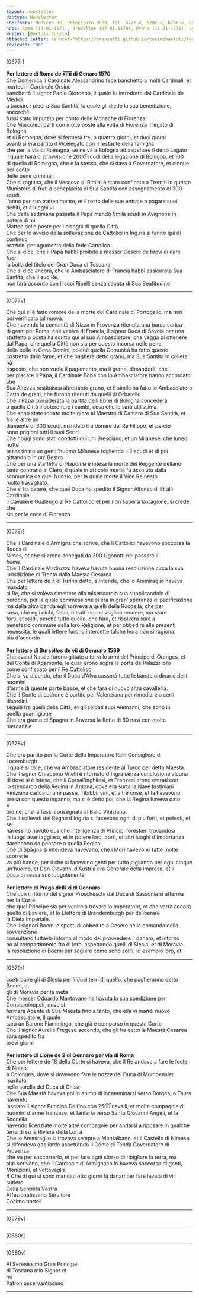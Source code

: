 ```yaml
---
layout: newsletter
doctype: Newsletter
shelfmark: Mediceo del Principato 3080, fol. 677r-v, 678r-v, 679r-v, 680r-v
hubs: Roma (14-01-1571), Bruxelles (07-01-1570), Praha (11-01-1571), Lyon (02-01-1571)
writer: [Bartoli Curzio]
attached_letter: <a href="https://smansutti.github.io/cosimobartoli/texts/2979_211/">2979_211</a>
reviewed: "No"
---
```


[0677r]  
  
  
<strong>Per lettere di Roma de x̅i̅i̅i̅i̅ di Genaro 1570</strong>  
Che Domenica il Cardinale Alessandrino fece banchetto a molti Cardinali, et martedì il Cardinale Orsino  
banchettò il signor Paolo Giordano, il quale fu introdotto dal Cardinale de Medici  
a baciare i piedi a Sua Santità, la quale gli diede la sua benedizione, ancorchè  
fussi stato imputato per conto delle Monache di Fiorenza  
Che Mercoledì partì con molte poste alla volta di Fiorenza il legato di Bologna,  
et di Romagna, dove si fermerà tre, o quattro giorni, et duoi giorni  
avanti si era partito il Vicelegato con il restante della famiglia  
che per la via di Romagna, se ne và a Bologna ad aspettare il detto Legato  
il quale harà di provvisione 2000̅ scudi della legazione di Bologna, et 100  
di quella di Romagna, che è la stessa, che si dava a Governatore, et cinque per cento  
delle pene criminali.  
Che si ragiona, che il Vescovo di Rimini è stato confinato a Tremiti in questo  
Munistero di frati a beneplacita di Sua Santità con assegnamento di 300 scudi.  
l'anno per sua trattenimento, et il resto delle sue entrate a pagare suoi  
debiti, et a luoghi vi  
Che della settimana passata il Papa mandò 6mila scudi in Avignone in potere di mi  
Matteo delle poste per i bisogni di quella Città  
Che per lo avviso della sollevazione de Cattolici in Ing.ria si fanno qui di continuo  
orazioni per agumento della fede Cattolica  
Che si dice, che il Papa habbi proibito a messer Cesere de brevi di dare fuori  
la bolla del titolo del Gran Duca di Toscana  
Che si dice ancora, che lo Ambasciatore di Francia habbi assicurata Sua Santità, che il suo Re.  
non farà accordo con li suoi Ribelli senza saputa di Sua Beatitudine  
  
---  

[0677v]  
  
  
Che qui si è fatto romore della morte del Cardinale di Portogallo, ma non  
poi verificata tal nuova.  
Che havendo la comunità di Nizza in Provenza ritenuta una barca carica  
di grani per Roma, che veniva di Francia, il signor Duca di Savoia per una  
staffetto a posta ha scritto qui al suo Ambasciatore, che vegga di ottenere  
dal Papa, che quella Città non sia per questo incorsa nelle pene  
della bolla in Cena Domini, poichè quella Comunità ha fatto questo  
costretta dalla fame, et che pagherà detto grano, ma Sua Santità in collera hà  
risposto, che non vuole il pagamento, ma il grano, dimanderà, che  
per placare il Papa, il Cardinale Boba con lo Ambasciatore hanno accordato che  
Sua Altezza restituisca altrettanto grano, et il simile ha fatto lo Ambasciatore  
Catto de grani, che furono ritenuti da quelli di Orbatello  
Che il Papa considerata la partita delli Ebrei di Bologna concederà  
a quella Città il potere fare i cambi, cosa che le sarà utilissima.  
Che sono state robate molte giore al Maestro di Camera di Sua Santità, et fra le altre un  
diamente di 300 scudi. mandato li a donare dal Re Filippo, et perciò  
sono prigioni tutti li suoi Ser.ri  
Che hoggi sono stati condotti qui uni Bresciano, et un Milanese, che lunedi notte  
assassinaro un gentil'huomo Milanese togliendo li 2 scudi et di poi  
gittandolo in un' Bestro  
Che per una staffetta di Napoli si è intesa la morte del Reggente dellano  
tanto contrano al Clero, il quale in articolo mortis fu assoluto dalla  
scomunica da quel Nunzio, per la quale morte il Vice Re nesto  
molto travagliato.  
Che si ha datere, che quel Duca ha spedito il Signor Alfonso di Et alli Cardinale  
il Cavaliere Gualengo al Re Cattolico et per non sapersi la cagione, si crede, che  
sia per le cose di Fiorenza  
  
---  

[0678r]  
  
  
Che il Cardinale d'Armigna che scrive, che li Cattolici havevono soccorsa la Rocca di  
Nimes, et che si erono annegati da 300 Ugonotti nel passare il  
fiume.  
Che il Cardinale Madruzzo haveva havuta buona resoluzione circa la sua  
iurisdizione di Trento dalla Maestà Cesarea  
Che per lettere de 7 di Turino detto, s'intende, che lo Ammiraglio haveva mandato  
al Re, che si voleva rimettere alla misericordia sua supplicandolo di  
perdono, per la quale sommessione si era in gran' speranza di pacificazione  
ma dalla altra banda egli scriveva a quelli della Roccella, che per  
cosa, che egli dichi, facci, o tratti non si voglino rendere, ma stare  
forti, et saldi, perché tutto quello, che farà, et risolverà sarà a  
benefezio commune della loro Religione, et per obbedire alle presenti  
necessità, le quali lettere furono intercette talche hora non si ragiona.  
più d'accordo  
<br/><strong>Per lettere di Burselles de vii di Gennaro 1569</strong>  
Che avanti Natale furono gittate a terra le armi del Principe di Oranges, et  
del Conte di Agamonte, le quali erono sopra le porte de Palazzi loro  
come confiscato per il Re Cattolico  
Che si va dicendo, che il Duca d'Alva casserà tutte le bande ordinarie delli huomini  
d'arme di queste parte basse, et che farà di nuovo altra cavalleria.  
Che il Conte di Lodrone è partito per Valenziana per rimediare a certi disordini  
seguiti fra quelli della Città, et gli soldati suoi Alemanni, che sono in  
quella guarnigione  
Che era giunta di Spagna in Anversa la flotta di 60 navi con molte mercanzie  
  
---  

[0678v]  
  
  
Che era partito per la Corte dello Imperatore Rain Consigliero di Lucemburgh  
il quale si dice, che va Ambasciatore residente al Turco per detta Maestà  
Che il signor Chiappino Vitelli è ritornato d'Ingra senza conclusione alcuna  
di dove si è inteso, che li Corsal'Inghilesi, et Franzesi erono entrati con  
lo stendardo della Regina in Antona, dove era surta la Nave Iustiniani  
Viniziana carica di une passe, Tibibbi, vini, et altre cose, et la havevono  
presa con questo inganno, ma si è detto poi, che la Regina haveva dato  
V  
ordine, che la fussi consegnata al Bailo Viniziano.  
Che li sollevati del Regno d'Ing.ria si facevono ogni di piu forti, et potesti, et se  
havessino havuto qualche intelligenza di Principi forestieri trovandosi  
in luogo avantaggioso, et in potere loro, porti, et altri luoghi d'importanza  
darebbono da pensare a quella Regina.  
Che di Spagna si intendeva havevano, che i Mori havevono fatte molte scorrerie  
va più bande, per il che si facevono genti per tutto pigliando per ogni cinque  
un'huomo, et Don Giovanni d'Austria era Generale della impresa, et il  
Duca di sessa suo luogotenente  
<br/><strong>Per lettere di Praga delli xi di Gennaro</strong>  
Che con il ritorno del signor Proscheschi dal Duca di Sassonia si afferma per la Corte  
che quel Principe sia per venire a trovare lo Imperatore, et che verrà ancora  
quello di Baviera, et lo Elettore di Brandemburgh per deliberare  
la Dieta Imperiale.  
Che li signori Boemi disposti di obbedire a Cesere nella domanda della sovvenzione  
consultano tuttavia intorno al modo del provvedere il danaro, et intorno  
no al compartimento fra di loro, aspettando quelli di Slesia, et di Moravia  
la resoluzione di Boemi per seguire come sono soliti, lo esempio loro, et  
  
---  

[0679r]  
  
  
contribuire gli di Slesia per li duoi terri di quello, che pagheranno detto Boemi, et  
gli di Moravia per la metà  
Che messer Odoardo Mantovano ha havuta la sua spedizione per Constantinopoli, dove si  
fermerà Agente di Sua Maestà fino a tanto, che ella vi mandi nuovo Ambasciatore, il quale  
sarà un Barone Fiammingo, che già è comparso in questa Corte  
Che il signor Aurelio Fregoso secondo, che gli ha detto la Maestà Cesarea sarà spedito fra  
brevi giorni  
<br/><strong>Per lettere di Lione de 2 di Gennaro per via di Roma</strong>  
Che per lettere de 18 della Corte si haveva, che il Re andava a fare le feste di Natale  
a Colonges, dove si dovevono fare le nozze del Duca di Mompensier maritato  
nella sorella del Duca di Ghisa  
Che Sua Maestà haveva poi in animo di incamminarsi verso Borges, o Taurs havendo  
lasciato il signor Principe Delfino con 250̅0̅ cavalli, et molte compagnie di  
huomini d arme franzese, et fanteria verso Santo Giovanni Angeli, et la Roccella  
havendo licenziate molte altre compagnie per andarsi a riposare in qualche  
terra di su la Riviera della Lorra  
Che lo Ammiraglio si trovava sempre a Montalbano, et il Castello di Nimese  
si difendeva gagliarde aspettando il Conte di Tenda Governatore di Provenza  
che va per soccorrerlo, et per fare ogni sforzo di ripigliare la terra, ma  
altri scrivano, che il Cardinale di Armignach lo haveva soccorso di genti,  
Monizioni, et vettovaglia  
4 Che di qui si sono mandati otto giorni fà danari per fare levata di viii  
suriero  
Della Serenità Vostra  
Affezionatissimo Servitore  
Cosimo bartoli  
  
---  

[0679v]  
  
  
  
---  

[0680r]  
  
  
  
---  

[0680v]  
  
  
Al Serenissimo Gran Principe  
di Toscana mio Signor et  
mi  
Patron osservantissimo  
  
---  

